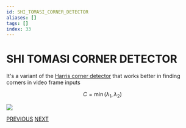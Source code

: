 ```yaml
---
id: SHI_TOMASI_CORNER_DETECTOR
aliases: []
tags: []
index: 33
---
```


# SHI TOMASI CORNER DETECTOR

It's a variant of the [Harris  corner detector](HARRIS_CORNER_DETECTOR.md)  that works better in finding corners in video frame inputs

$$
C = \min(\lambda_1,\lambda_2)
$$

![](Pasted_image_20240310172549.png)

[PREVIOUS](pages/local_features/HARRIS_CORNER_DETECTOR.md) [NEXT](pages/local_features/SCALE_INVARIANCE.md)
